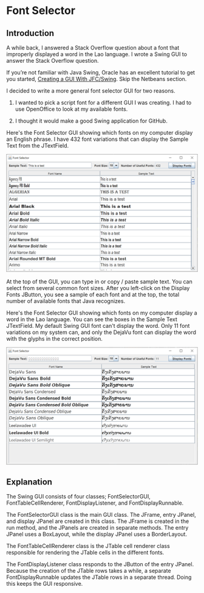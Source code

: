 # Font Selector

## Introduction

A while back, I answered a Stack Overflow question about a font that improperly displayed a word in the Lao language.  I wrote a Swing GUI to answer the Stack Overflow question.

If you’re not familiar with Java Swing, Oracle has an excellent tutorial to get you started, [Creating a GUI With JFC/Swing](https://docs.oracle.com/javase/tutorial/uiswing/index.html). Skip the Netbeans section.

I decided to write a more general font selector GUI for two reasons.

1.  I wanted to pick a script font for a different GUI I was creating.  I had to use OpenOffice to look at my available fonts.

2.  I thought it would make a good Swing application for GitHub.

Here's the Font Selector GUI showing which fonts on my computer display an English phrase.  I have 432 font variations that can display the Sample Text from the JTextField.

![Font Selector GUI 1](FontSelector1.png)

At the top of the GUI, you can type in or copy / paste sample text.  You can select from several common font sizes.  After you left-click on the Display Fonts JButton, you see a sample of each font and at the top, the total number of available fonts that Java recognizes.

Here's the Font Selector GUI showing which fonts on my computer display a word in the Lao language.  You can see the boxes in the Sample Text JTextField.  My default Swing GUI font can't display the word.  Only 11 font variations on my system can, and only the DejaVu font can display the word with the glyphs in the correct position.

![Font Selector GUI 2](FontSelector2.png)

## Explanation

The Swing GUI consists of four classes; FontSelectorGUI, FontTableCellRenderer, FontDisplayListener, and FontDisplayRunnable.

The FontSelectorGUI class is the main GUI class.  The JFrame, entry JPanel, and display JPanel are created in this class.  The JFrame is created in the run method, and the JPanels are created in separate methods.  The entry JPanel uses a BoxLayout, while the display JPanel uses a BorderLayout.

The FontTableCellRenderer class is the JTable cell renderer class responsible for rendering the JTable cells in the different fonts.

The FontDisplayListener class responds to the JButton of the entry JPanel.  Because the creation of the JTable rows takes a while, a separate FontDisplayRunnable updates the JTable rows in a separate thread.  Doing this keeps the GUI responsive.
